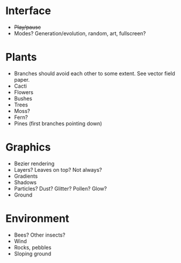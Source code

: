 # Interface

* ~~Play/pause~~
* Modes? Generation/evolution, random, art, fullscreen?

# Plants

* Branches should avoid each other to some extent. See vector field paper.
* Cacti
* Flowers
* Bushes
* Trees
* Moss?
* Fern?
* Pines (first branches pointing down)

# Graphics

* Bezier rendering
* Layers? Leaves on top? Not always?
* Gradients
* Shadows
* Particles? Dust? Glitter? Pollen? Glow?
* Ground


# Environment

* Bees? Other insects?
* Wind
* Rocks, pebbles
* Sloping ground